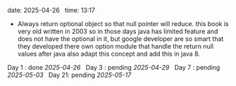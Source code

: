 date: 2025-04-26  
time: 13:17  

- Always return optional object so that null pointer will reduce. this book is very old written in 2003 so in those days java has limited feature and does not have the optional in it, but google developer are so smart that they developed there own option module that handle the return null values after java also adapt this concept and add this in java 8.
  

Day 1 : done *2025-04-26*  
Day 3 : pending *2025-04-29*  
Day 7 : pending *2025-05-03*  
Day 21: pending *2025-05-17*